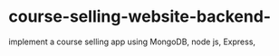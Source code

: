 # course-selling-website-backend-
implement a course selling app using MongoDB, node js, Express,  
